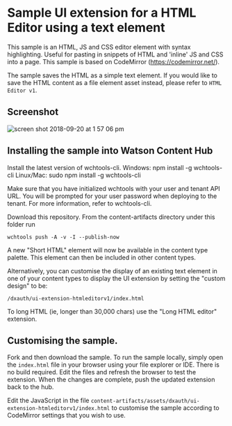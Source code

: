 # Sample UI extension for a HTML Editor using a text element

This sample is an HTML, JS and CSS editor element with syntax highlighting. Useful for pasting in snippets of HTML and 'inline' JS and CSS into a page. This sample is based on CodeMirror (https://codemirror.net/).

The sample saves the HTML as a simple text element. If you would like to save the HTML content as a file element asset instead, please refer to `HTML Editor v1`.

## Screenshot

![screen shot 2018-09-20 at 1 57 06 pm](https://media.github.ibm.com/user/152536/files/172475fc-bcdd-11e8-96ee-d04eef326521)

## Installing the sample into Watson Content Hub

Install the latest version of wchtools-cli. Windows: npm install -g wchtools-cli Linux/Mac: sudo npm install -g wchtools-cli

Make sure that you have initialized wchtools with your user and tenant API URL. You will be prompted for your user password when deploying to the tenant. For more information, refer to wchtools-cli.

Download this repository. From the content-artifacts directory under this folder run

```wchtools push -A -v -I --publish-now```

A new "Short HTML" element will now be available in the content type palette. This element can then be included in other content types.

Alternatively, you can customise the display of an existing text element in one of your content types to display the UI extension by setting the "custom design" to be:

```/dxauth/ui-extension-htmleditorv1/index.html```

To long HTML (ie, longer than 30,000 chars) use the "Long HTML editor" extension.

## Customising the sample.

Fork and then download the sample. To run the sample locally, simply open the ```index.html``` file in your browser using your file explorer or IDE. There is no build required. Edit the files and refresh the browser to test the extension. When the changes are complete, push the updated extension back to the hub.

Edit the JavaScript in the file ```content-artifacts/assets/dxauth/ui-extension-htmleditorv1/index.html``` to customise the sample according to CodeMirror settings that you wish to use.
